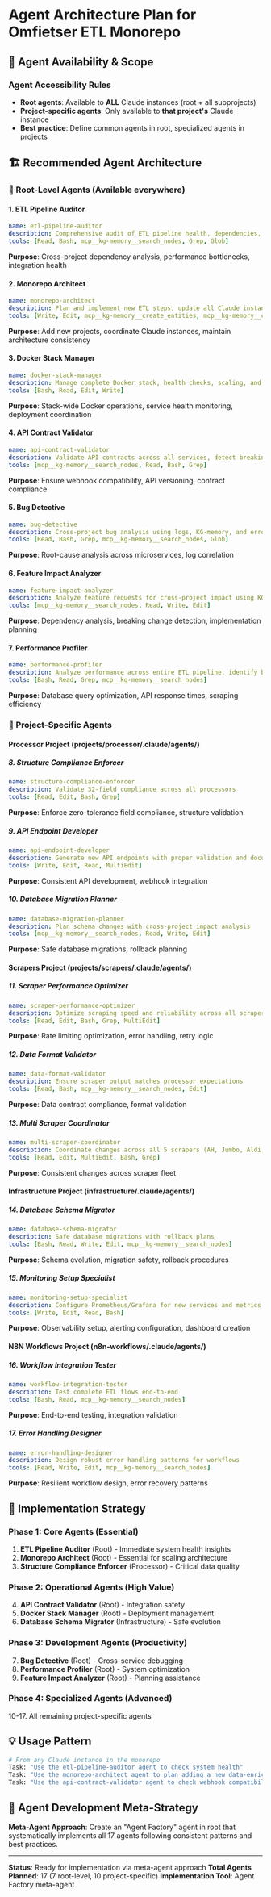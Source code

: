 # Agent Architecture Plan for Omfietser ETL Monorepo

## 🤖 Agent Availability & Scope

### Agent Accessibility Rules
- **Root agents**: Available to **ALL** Claude instances (root + all subprojects)
- **Project-specific agents**: Only available to **that project's** Claude instance
- **Best practice**: Define common agents in root, specialized agents in projects

## 🏗️ Recommended Agent Architecture

### 🎯 Root-Level Agents (Available everywhere)

#### 1. ETL Pipeline Auditor
```yaml
name: etl-pipeline-auditor
description: Comprehensive audit of ETL pipeline health, dependencies, and performance
tools: [Read, Bash, mcp__kg-memory__search_nodes, Grep, Glob]
```
**Purpose**: Cross-project dependency analysis, performance bottlenecks, integration health

#### 2. Monorepo Architect
```yaml
name: monorepo-architect
description: Plan and implement new ETL steps, update all Claude instances and KG-memory
tools: [Write, Edit, mcp__kg-memory__create_entities, mcp__kg-memory__create_relations, MultiEdit]
```
**Purpose**: Add new projects, coordinate Claude instances, maintain architecture consistency

#### 3. Docker Stack Manager
```yaml
name: docker-stack-manager
description: Manage complete Docker stack, health checks, scaling, and deployment
tools: [Bash, Read, Edit, Write]
```
**Purpose**: Stack-wide Docker operations, service health monitoring, deployment coordination

#### 4. API Contract Validator
```yaml
name: api-contract-validator
description: Validate API contracts across all services, detect breaking changes
tools: [mcp__kg-memory__search_nodes, Read, Bash, Grep]
```
**Purpose**: Ensure webhook compatibility, API versioning, contract compliance

#### 5. Bug Detective
```yaml
name: bug-detective
description: Cross-project bug analysis using logs, KG-memory, and error patterns
tools: [Read, Bash, Grep, mcp__kg-memory__search_nodes, Glob]
```
**Purpose**: Root-cause analysis across microservices, log correlation

#### 6. Feature Impact Analyzer
```yaml
name: feature-impact-analyzer
description: Analyze feature requests for cross-project impact using KG-memory
tools: [mcp__kg-memory__search_nodes, Read, Write, Edit]
```
**Purpose**: Dependency analysis, breaking change detection, implementation planning

#### 7. Performance Profiler
```yaml
name: performance-profiler
description: Analyze performance across entire ETL pipeline, identify bottlenecks
tools: [Bash, Read, Grep, mcp__kg-memory__search_nodes]
```
**Purpose**: Database query optimization, API response times, scraping efficiency

### 🔧 Project-Specific Agents

#### Processor Project (projects/processor/.claude/agents/)

##### 8. Structure Compliance Enforcer
```yaml
name: structure-compliance-enforcer
description: Validate 32-field compliance across all processors
tools: [Read, Edit, Bash, Grep]
```
**Purpose**: Enforce zero-tolerance field compliance, structure validation

##### 9. API Endpoint Developer
```yaml
name: api-endpoint-developer
description: Generate new API endpoints with proper validation and documentation
tools: [Write, Edit, Read, MultiEdit]
```
**Purpose**: Consistent API development, webhook integration

##### 10. Database Migration Planner
```yaml
name: database-migration-planner
description: Plan schema changes with cross-project impact analysis
tools: [mcp__kg-memory__search_nodes, Read, Write, Edit]
```
**Purpose**: Safe database migrations, rollback planning

#### Scrapers Project (projects/scrapers/.claude/agents/)

##### 11. Scraper Performance Optimizer
```yaml
name: scraper-performance-optimizer
description: Optimize scraping speed and reliability across all scrapers
tools: [Read, Edit, Bash, Grep, MultiEdit]
```
**Purpose**: Rate limiting optimization, error handling, retry logic

##### 12. Data Format Validator
```yaml
name: data-format-validator
description: Ensure scraper output matches processor expectations
tools: [Read, Bash, mcp__kg-memory__search_nodes, Edit]
```
**Purpose**: Data contract compliance, format validation

##### 13. Multi Scraper Coordinator
```yaml
name: multi-scraper-coordinator
description: Coordinate changes across all 5 scrapers (AH, Jumbo, Aldi, Plus, Kruidvat)
tools: [Read, Edit, MultiEdit, Bash, Grep]
```
**Purpose**: Consistent changes across scraper fleet

#### Infrastructure Project (infrastructure/.claude/agents/)

##### 14. Database Schema Migrator
```yaml
name: database-schema-migrator
description: Safe database migrations with rollback plans
tools: [Bash, Read, Write, Edit, mcp__kg-memory__search_nodes]
```
**Purpose**: Schema evolution, migration safety, rollback procedures

##### 15. Monitoring Setup Specialist
```yaml
name: monitoring-setup-specialist
description: Configure Prometheus/Grafana for new services and metrics
tools: [Write, Edit, Read, Bash]
```
**Purpose**: Observability setup, alerting configuration, dashboard creation

#### N8N Workflows Project (n8n-workflows/.claude/agents/)

##### 16. Workflow Integration Tester
```yaml
name: workflow-integration-tester
description: Test complete ETL flows end-to-end
tools: [Bash, Read, mcp__kg-memory__search_nodes]
```
**Purpose**: End-to-end testing, integration validation

##### 17. Error Handling Designer
```yaml
name: error-handling-designer
description: Design robust error handling patterns for workflows
tools: [Read, Write, Edit, mcp__kg-memory__search_nodes]
```
**Purpose**: Resilient workflow design, error recovery patterns

## 🚀 Implementation Strategy

### Phase 1: Core Agents (Essential)
1. **ETL Pipeline Auditor** (Root) - Immediate system health insights
2. **Monorepo Architect** (Root) - Essential for scaling architecture
3. **Structure Compliance Enforcer** (Processor) - Critical data quality

### Phase 2: Operational Agents (High Value)
4. **API Contract Validator** (Root) - Integration safety
5. **Docker Stack Manager** (Root) - Deployment management
6. **Database Schema Migrator** (Infrastructure) - Safe evolution

### Phase 3: Development Agents (Productivity)
7. **Bug Detective** (Root) - Cross-service debugging
8. **Performance Profiler** (Root) - System optimization
9. **Feature Impact Analyzer** (Root) - Planning assistance

### Phase 4: Specialized Agents (Advanced)
10-17. All remaining project-specific agents

## 💡 Usage Pattern
```bash
# From any Claude instance in the monorepo
Task: "Use the etl-pipeline-auditor agent to check system health"
Task: "Use the monorepo-architect agent to plan adding a new data-enricher step"  
Task: "Use the api-contract-validator agent to check webhook compatibility"
```

## 🎯 Agent Development Meta-Strategy

**Meta-Agent Approach**: Create an "Agent Factory" agent in root that systematically implements all 17 agents following consistent patterns and best practices.

---

**Status**: Ready for implementation via meta-agent approach
**Total Agents Planned**: 17 (7 root-level, 10 project-specific)
**Implementation Tool**: Agent Factory meta-agent